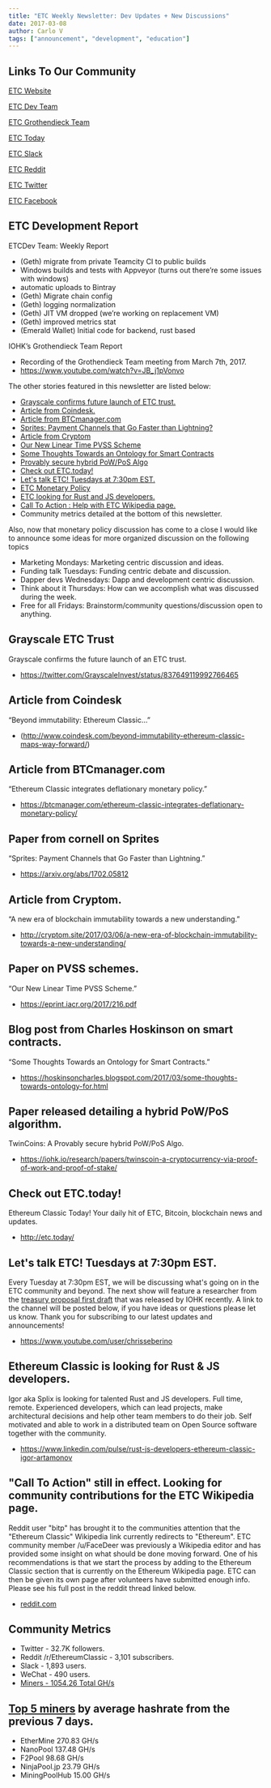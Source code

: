 ```yaml
---
title: "ETC Weekly Newsletter: Dev Updates + New Discussions"
date: 2017-03-08
author: Carlo V
tags: ["announcement", "development", "education"]
---
```



## **Links To Our Community** 

[ETC Website](https://ethereumclassic.github.io/)

[ETC Dev Team](https://www.etcdevteam.com/)

[ETC Grothendieck Team](https://iohk.io/projects/ethereum-classic/#team)

[ETC Today](http://etc.today/)

[ETC Slack](https://ethereumclassic.herokuapp.com/)

[ETC Reddit](https://www.reddit.com/r/EthereumClassic/)

[ETC Twitter](http://twitter.com/eth_classic)

[ETC Facebook](https://www.facebook.com/EthereumClassicETC/)


## **ETC Development Report**

ETCDev Team: Weekly Report

* (Geth) migrate from private Teamcity CI to public builds
* Windows builds and tests with Appveyor (turns out there’re some issues with windows)
* automatic uploads to Bintray
* (Geth) Migrate chain config
* (Geth) logging normalization
* (Geth) JIT VM dropped (we’re working on replacement VM)
* (Geth) improved metrics stat
* (Emerald Wallet) Initial code for backend, rust based

IOHK’s Grothendieck Team Report

* Recording of the Grothendieck Team meeting from March 7th, 2017.  
* https://www.youtube.com/watch?v=JB_j1pVonvo

The other stories featured in this newsletter are listed below: 

* [Grayscale confirms future launch of ETC trust.](https://twitter.com/GrayscaleInvest/status/837649119992766465)
* [Article from Coindesk.](http://www.coindesk.com/beyond-immutability-ethereum-classic-maps-way-forward/)
* [Article from BTCmanager.com](https://btcmanager.com/ethereum-classic-integrates-deflationary-monetary-policy/)
* [Sprites: Payment Channels that Go Faster than Lightning?](https://arxiv.org/abs/1702.05812)
* [Article from Cryptom](http://cryptom.site/2017/03/06/a-new-era-of-blockchain-immutability-towards-a-new-understanding/)
* [Our New Linear Time PVSS Scheme](https://eprint.iacr.org/2017/216.pdf)
* [Some Thoughts Towards an Ontology for Smart Contracts](https://hoskinsoncharles.blogspot.com/2017/03/some-thoughts-towards-ontology-for.html)
* [Provably secure hybrid PoW/PoS Algo](https://iohk.io/research/papers/twinscoin-a-cryptocurrency-via-proof-of-work-and-proof-of-stake/)
* [Check out ETC.today!](http://etc.today/)
* [Let's talk ETC! Tuesdays at 7:30pm EST.](https://www.youtube.com/user/chrisseberino)
* [ETC Monetary Policy](https://github.com/ethereumproject/ECIPs/pull/20/files)
* [ETC looking for Rust and JS developers.](https://www.linkedin.com/pulse/rust-js-developers-ethereum-classic-igor-artamonov)
* [Call To  Action :  Help with ETC Wikipedia page.](https://www.reddit.com/r/EthereumClassic/comments/5bsj3c/ethereum_classic_redirects_to_ethereum_on/)
* Community metrics detailed at the bottom of this newsletter.

Also, now that monetary policy discussion has come to a close I would like to announce some ideas for more organized discussion on the following topics

* Marketing Mondays: Marketing centric discussion and ideas.
* Funding talk Tuesdays: Funding centric debate and discussion.
* Dapper devs Wednesdays: Dapp and development centric discussion. 
* Think about it Thursdays: How can we accomplish what was  discussed during the week.
* Free for all Fridays: Brainstorm/community questions/discussion open to anything.

## **Grayscale ETC Trust**

Grayscale confirms the future launch of an ETC trust.

* https://twitter.com/GrayscaleInvest/status/837649119992766465

## **Article from Coindesk**
“Beyond immutability: Ethereum Classic…”

* (http://www.coindesk.com/beyond-immutability-ethereum-classic-maps-way-forward/)


## **Article from BTCmanager.com**
“Ethereum Classic integrates deflationary monetary policy.”

* https://btcmanager.com/ethereum-classic-integrates-deflationary-monetary-policy/

## **Paper from cornell on Sprites** 
“Sprites: Payment Channels that Go Faster than Lightning.”

* https://arxiv.org/abs/1702.05812

## **Article from Cryptom.** 

“A new era of blockchain immutability towards a new understanding.”

* http://cryptom.site/2017/03/06/a-new-era-of-blockchain-immutability-towards-a-new-understanding/




## **Paper on PVSS schemes.**
“Our New Linear Time PVSS Scheme.”

* https://eprint.iacr.org/2017/216.pdf

## **Blog post from Charles Hoskinson on smart contracts.**
“Some Thoughts Towards an Ontology for Smart Contracts.” 

* https://hoskinsoncharles.blogspot.com/2017/03/some-thoughts-towards-ontology-for.html

## **Paper released detailing a hybrid PoW/PoS algorithm.** 

TwinCoins: A Provably secure hybrid PoW/PoS Algo. 

* https://iohk.io/research/papers/twinscoin-a-cryptocurrency-via-proof-of-work-and-proof-of-stake/

## **Check out ETC.today!**

Ethereum Classic Today! Your daily hit of ETC, Bitcoin, blockchain news and updates.

* http://etc.today/

## **Let's talk ETC! Tuesdays at 7:30pm EST.**
Every Tuesday at 7:30pm EST, we will be discussing what's going on in the ETC community and beyond. The next show will feature a researcher from the [treasury proposal first draft](https://www.scribd.com/document/339563725/Ethereum-Classic-Treasury-System-Proposal-Google-Docs) that was released by IOHK recently. A link to the channel will be posted below, if you have ideas or questions please let us know. Thank you for subscribing to our latest updates and announcements! 

* https://www.youtube.com/user/chrisseberino


## **Ethereum Classic is looking for Rust & JS developers.**

Igor aka Splix is looking for talented Rust and JS developers. Full time, remote. Experienced developers, which can lead projects, make architectural decisions and help other team members to do their job. Self motivated and able to work in a distributed team on Open Source software together with the community.

* https://www.linkedin.com/pulse/rust-js-developers-ethereum-classic-igor-artamonov

## **"Call To Action" still in effect. Looking for community contributions for the ETC Wikipedia page.** 
Reddit user "bitp" has brought it to the communities attention that the "Ethereum Classic" Wikipedia link currently redirects to "Ethereum". ETC community member /u/FaceDeer was previously a Wikipedia editor and has provided some insight on what should be done moving forward. One of his recommendations is that we start the process by adding to the Ethereum Classic section that is currently on the Ethereum Wikipedia page. ETC can then be given its own page after volunteers have submitted enough info. Please see his full post in the reddit thread linked below.

* [reddit.com](https://www.reddit.com/r/EthereumClassic/comments/5bsj3c/ethereum_classic_redirects_to_ethereum_on/)

## **Community Metrics** 

* Twitter - 32.7K followers.
* Reddit /r/EthereumClassic - 3,101 subscribers.
* Slack - 1,893 users.
* WeChat - 490 users.
* [Miners - 1054.26 Total GH/s](https://gastracker.io/stats/miners)

## **[Top 5 miners](https://gastracker.io/stats/miners) by average hashrate from the previous 7 days.** 

* EtherMine	270.83 GH/s
* NanoPool	137.48 GH/s
* F2Pool 98.68 GH/s
* NinjaPool.jp 23.79 GH/s
* MiningPoolHub 15.00 GH/s
